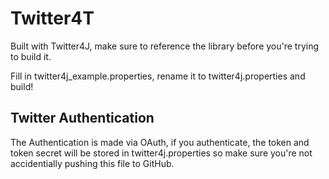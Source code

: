 # Twitter4T

Built with Twitter4J, make sure to reference the library before you're trying to build it.

Fill in twitter4j_example.properties, rename it to twitter4j.properties and build!

## Twitter Authentication

The Authentication is made via OAuth, if you authenticate, the token and token secret will be stored in twitter4j.properties so make sure you're not accidentially pushing this file to GitHub.